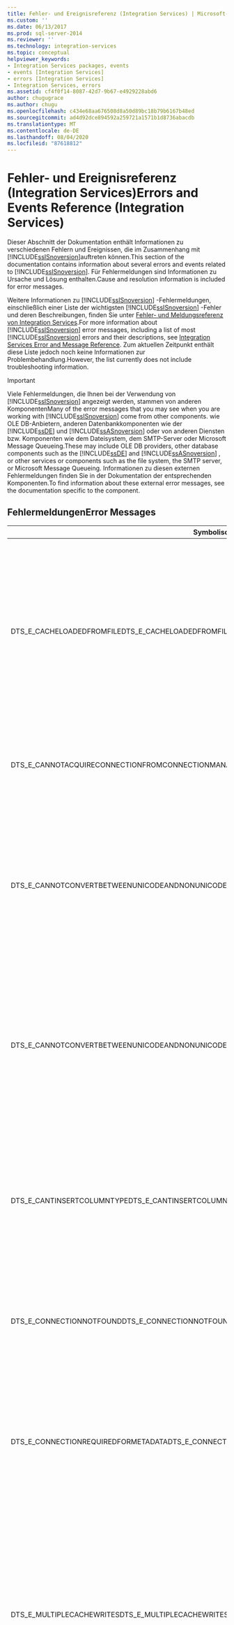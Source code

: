 ```yaml
---
title: Fehler- und Ereignisreferenz (Integration Services) | Microsoft-Dokumentation
ms.custom: ''
ms.date: 06/13/2017
ms.prod: sql-server-2014
ms.reviewer: ''
ms.technology: integration-services
ms.topic: conceptual
helpviewer_keywords:
- Integration Services packages, events
- events [Integration Services]
- errors [Integration Services]
- Integration Services, errors
ms.assetid: cf4f0f14-8087-42d7-9b67-e4929228abd6
author: chugugrace
ms.author: chugu
ms.openlocfilehash: c434e68aa676508d8a50d89bc18b79b6167b48ed
ms.sourcegitcommit: ad4d92dce894592a259721a1571b1d8736abacdb
ms.translationtype: MT
ms.contentlocale: de-DE
ms.lasthandoff: 08/04/2020
ms.locfileid: "87618812"
---
```

# <a name="errors-and-events-reference-integration-services"></a><span data-ttu-id="e2290-102">Fehler- und Ereignisreferenz (Integration Services)</span><span class="sxs-lookup"><span data-stu-id="e2290-102">Errors and Events Reference (Integration Services)</span></span>
  <span data-ttu-id="e2290-103">Dieser Abschnitt der Dokumentation enthält Informationen zu verschiedenen Fehlern und Ereignissen, die im Zusammenhang mit [!INCLUDE[ssISnoversion](../includes/ssisnoversion-md.md)]auftreten können.</span><span class="sxs-lookup"><span data-stu-id="e2290-103">This section of the documentation contains information about several errors and events related to [!INCLUDE[ssISnoversion](../includes/ssisnoversion-md.md)].</span></span> <span data-ttu-id="e2290-104">Für Fehlermeldungen sind Informationen zu Ursache und Lösung enthalten.</span><span class="sxs-lookup"><span data-stu-id="e2290-104">Cause and resolution information is included for error messages.</span></span>  
  
 <span data-ttu-id="e2290-105">Weitere Informationen zu [!INCLUDE[ssISnoversion](../includes/ssisnoversion-md.md)] -Fehlermeldungen, einschließlich einer Liste der wichtigsten [!INCLUDE[ssISnoversion](../includes/ssisnoversion-md.md)] -Fehler und deren Beschreibungen, finden Sie unter [Fehler- und Meldungsreferenz von Integration Services](../../2014/integration-services/integration-services-error-and-message-reference.md).</span><span class="sxs-lookup"><span data-stu-id="e2290-105">For more information about [!INCLUDE[ssISnoversion](../includes/ssisnoversion-md.md)] error messages, including a list of most [!INCLUDE[ssISnoversion](../includes/ssisnoversion-md.md)] errors and their descriptions, see [Integration Services Error and Message Reference](../../2014/integration-services/integration-services-error-and-message-reference.md).</span></span> <span data-ttu-id="e2290-106">Zum aktuellen Zeitpunkt enthält diese Liste jedoch noch keine Informationen zur Problembehandlung.</span><span class="sxs-lookup"><span data-stu-id="e2290-106">However, the list currently does not include troubleshooting information.</span></span>  
  
> [!IMPORTANT]  
>  <span data-ttu-id="e2290-107">Viele Fehlermeldungen, die Ihnen bei der Verwendung von [!INCLUDE[ssISnoversion](../includes/ssisnoversion-md.md)] angezeigt werden, stammen von anderen Komponenten</span><span class="sxs-lookup"><span data-stu-id="e2290-107">Many of the error messages that you may see when you are working with [!INCLUDE[ssISnoversion](../includes/ssisnoversion-md.md)] come from other components.</span></span> <span data-ttu-id="e2290-108">wie OLE DB-Anbietern, anderen Datenbankkomponenten wie der [!INCLUDE[ssDE](../includes/ssde-md.md)] und [!INCLUDE[ssASnoversion](../includes/ssasnoversion-md.md)] oder von anderen Diensten bzw. Komponenten wie dem Dateisystem, dem SMTP-Server oder Microsoft Message Queueing.</span><span class="sxs-lookup"><span data-stu-id="e2290-108">These may include OLE DB providers, other database components such as the [!INCLUDE[ssDE](../includes/ssde-md.md)] and [!INCLUDE[ssASnoversion](../includes/ssasnoversion-md.md)] , or other services or components such as the file system, the SMTP server, or Microsoft Message Queueing.</span></span> <span data-ttu-id="e2290-109">Informationen zu diesen externen Fehlermeldungen finden Sie in der Dokumentation der entsprechenden Komponenten.</span><span class="sxs-lookup"><span data-stu-id="e2290-109">To find information about these external error messages, see the documentation specific to the component.</span></span>  
  
## <a name="error-messages"></a><span data-ttu-id="e2290-110">Fehlermeldungen</span><span class="sxs-lookup"><span data-stu-id="e2290-110">Error Messages</span></span>  
  
|<span data-ttu-id="e2290-111">Symbolischer Name des Fehlers</span><span class="sxs-lookup"><span data-stu-id="e2290-111">Symbolic name of error</span></span>|<span data-ttu-id="e2290-112">BESCHREIBUNG</span><span class="sxs-lookup"><span data-stu-id="e2290-112">Description</span></span>|  
|----------------------------|-----------------|  
|<span data-ttu-id="e2290-113">DTS_E_CACHELOADEDFROMFILE</span><span class="sxs-lookup"><span data-stu-id="e2290-113">DTS_E_CACHELOADEDFROMFILE</span></span>|<span data-ttu-id="e2290-114">Gibt an, dass das Paket nicht ausgeführt werden kann, da von einer Transformation für Cachetransformation versucht wird, Daten in den Cache im Arbeitsspeicher zu schreiben.</span><span class="sxs-lookup"><span data-stu-id="e2290-114">Indicates that the package cannot run because a Cache Transform transformation is trying to write data to the in-memory cache.</span></span> <span data-ttu-id="e2290-115">Ein Cacheverbindungs-Manager hat jedoch bereits eine Cachedatei in den Cache im Arbeitsspeicher geladen.</span><span class="sxs-lookup"><span data-stu-id="e2290-115">However, a Cache connection manager has already loaded a cache file into the in-memory cache.</span></span>|  
|<span data-ttu-id="e2290-116">DTS_E_CANNOTACQUIRECONNECTIONFROMCONNECTIONMANAGER</span><span class="sxs-lookup"><span data-stu-id="e2290-116">DTS_E_CANNOTACQUIRECONNECTIONFROMCONNECTIONMANAGER</span></span>|<span data-ttu-id="e2290-117">Gibt an, dass das Paket nicht ausgeführt werden kann, da bei einer angegebenen Verbindung ein Fehler aufgetreten ist.</span><span class="sxs-lookup"><span data-stu-id="e2290-117">Indicates that the package cannot run because a specified connection failed.</span></span>|  
|<span data-ttu-id="e2290-118">DTS_E_CANNOTCONVERTBETWEENUNICODEANDNONUNICODESTRINGCOLUMN</span><span class="sxs-lookup"><span data-stu-id="e2290-118">DTS_E_CANNOTCONVERTBETWEENUNICODEANDNONUNICODESTRINGCOLUMN</span></span>|<span data-ttu-id="e2290-119">Zeigt an, dass eine Datenflusskomponente versucht, Unicode-Zeichenfolgendaten an eine andere Komponente zu übergeben, die jedoch in der entsprechenden Spalte Nicht-Unicode-Zeichenfolgendaten erwartet oder umgekehrt.</span><span class="sxs-lookup"><span data-stu-id="e2290-119">Indicates that a data flow component is trying to pass Unicode string data to another component that expects non-Unicode string data in the corresponding column, or vice versa.</span></span>|  
|<span data-ttu-id="e2290-120">DTS_E_CANNOTCONVERTBETWEENUNICODEANDNONUNICODESTRINGCOLUMNS</span><span class="sxs-lookup"><span data-stu-id="e2290-120">DTS_E_CANNOTCONVERTBETWEENUNICODEANDNONUNICODESTRINGCOLUMNS</span></span>|<span data-ttu-id="e2290-121">Zeigt an, dass eine Datenflusskomponente versucht, Unicode-Zeichenfolgendaten an eine andere Komponente zu übergeben, die jedoch in der entsprechenden Spalte Nicht-Unicode-Zeichenfolgendaten erwartet oder umgekehrt.</span><span class="sxs-lookup"><span data-stu-id="e2290-121">Indicates that a data flow component is trying to pass Unicode string data to another component that expects non-Unicode string data in the corresponding column, or vice versa.</span></span>|  
|<span data-ttu-id="e2290-122">DTS_E_CANTINSERTCOLUMNTYPE</span><span class="sxs-lookup"><span data-stu-id="e2290-122">DTS_E_CANTINSERTCOLUMNTYPE</span></span>|<span data-ttu-id="e2290-123">Gibt an, dass die Spalte der Datenbanktabelle nicht hinzugefügt werden kann, da eine Konvertierung zwischen dem Datentyp der [!INCLUDE[ssISnoversion](../includes/ssisnoversion-md.md)] -Spalte und dem Datentyp der Datenbankspalte nicht unterstützt wird.</span><span class="sxs-lookup"><span data-stu-id="e2290-123">Indicates that the column cannot be added to the database table because the conversion between the [!INCLUDE[ssISnoversion](../includes/ssisnoversion-md.md)] column data type and the database column data type is not supported.</span></span>|  
|<span data-ttu-id="e2290-124">DTS_E_CONNECTIONNOTFOUND</span><span class="sxs-lookup"><span data-stu-id="e2290-124">DTS_E_CONNECTIONNOTFOUND</span></span>|<span data-ttu-id="e2290-125">Gibt an, dass das Paket nicht ausgeführt werden kann, da der angegebene Verbindungs-Manager nicht gefunden werden kann.</span><span class="sxs-lookup"><span data-stu-id="e2290-125">Indicates that the package cannot run because the specified connection manager cannot be found.</span></span>|  
|<span data-ttu-id="e2290-126">DTS_E_CONNECTIONREQUIREDFORMETADATA</span><span class="sxs-lookup"><span data-stu-id="e2290-126">DTS_E_CONNECTIONREQUIREDFORMETADATA</span></span>|<span data-ttu-id="e2290-127">Zeigt an, dass [!INCLUDE[ssIS](../includes/ssis-md.md)] -Designer eine Verbindung mit einer Datenquelle herstellen muss, um neue oder aktualisierte Metadaten für eine Quelle oder ein Ziel anzurufen, und dass diese Verbindung nicht hergestellt werden kann.</span><span class="sxs-lookup"><span data-stu-id="e2290-127">Indicates that [!INCLUDE[ssIS](../includes/ssis-md.md)] Designer must connect to a data source to retrieve new or updated metadata for a source or destination, and that it is unable to connect to the data source.</span></span>|  
|<span data-ttu-id="e2290-128">DTS_E_MULTIPLECACHEWRITES</span><span class="sxs-lookup"><span data-stu-id="e2290-128">DTS_E_MULTIPLECACHEWRITES</span></span>|<span data-ttu-id="e2290-129">Gibt an, dass das Paket nicht ausgeführt werden kann, da von einer Transformation für Cachetransformation versucht wird, Daten in den Cache im Arbeitsspeicher zu schreiben.</span><span class="sxs-lookup"><span data-stu-id="e2290-129">Indicates that the package cannot run because a Cache Transform transformation is trying to write data to the in-memory cache.</span></span> <span data-ttu-id="e2290-130">Eine andere Transformation für Cachetransformation hat jedoch bereits in den Cache im Arbeitsspeicher geschrieben.</span><span class="sxs-lookup"><span data-stu-id="e2290-130">However, another Cache Transform transformation has already written to the in-memory cache.</span></span>|  
|<span data-ttu-id="e2290-131">DTS_E_PRODUCTLEVELTOLOW</span><span class="sxs-lookup"><span data-stu-id="e2290-131">DTS_E_PRODUCTLEVELTOLOW</span></span>|<span data-ttu-id="e2290-132">Zeigt an, dass das Paket nicht ausgeführt werden kann, weil die geeignete Version von [!INCLUDE[ssNoVersion](../includes/ssnoversion-md.md)] [!INCLUDE[ssISnoversion](../includes/ssisnoversion-md.md)] nicht installiert ist.</span><span class="sxs-lookup"><span data-stu-id="e2290-132">Indicates that the package cannot run because the appropriate version of [!INCLUDE[ssNoVersion](../includes/ssnoversion-md.md)] [!INCLUDE[ssISnoversion](../includes/ssisnoversion-md.md)] is not installed.</span></span>|  
|<span data-ttu-id="e2290-133">DTS_E_READNOTFILLEDCACHE</span><span class="sxs-lookup"><span data-stu-id="e2290-133">DTS_E_READNOTFILLEDCACHE</span></span>|<span data-ttu-id="e2290-134">Gibt an, dass eine Transformation für Suche versucht, Daten aus dem Cache im Arbeitsspeicher zu lesen, während gleichzeitig eine Transformation für Cachetransformation Daten in den Cache schreibt.</span><span class="sxs-lookup"><span data-stu-id="e2290-134">Indicates that a Lookup transformation is trying to read data from the in-memory cache at the same time that a Cache Transform transformation is writing data to the cache.</span></span>|  
|<span data-ttu-id="e2290-135">DTS_E_UNPROTECTXMLFAILED</span><span class="sxs-lookup"><span data-stu-id="e2290-135">DTS_E_UNPROTECTXMLFAILED</span></span>|<span data-ttu-id="e2290-136">Gibt an, dass das System einen geschützten XML-Knoten nicht entschlüsselt hat.</span><span class="sxs-lookup"><span data-stu-id="e2290-136">Indicates that the system did not decrypt a protected XML node.</span></span>|  
|<span data-ttu-id="e2290-137">DTS_E_WRITEWHILECACHEINUSE</span><span class="sxs-lookup"><span data-stu-id="e2290-137">DTS_E_WRITEWHILECACHEINUSE</span></span>|<span data-ttu-id="e2290-138">Gibt an, dass eine Transformation für Cachetransformation versucht, Daten in den Cache im Arbeitsspeicher zu schreiben, während gleichzeitig eine Transformation für Suche Daten aus dem Cache im Arbeitsspeicher liest.</span><span class="sxs-lookup"><span data-stu-id="e2290-138">Indicates that a Cache Transform transformation is trying to write data to the in-memory cache at the same time that a Lookup transformation is reading data from the in-memory cache.</span></span>|  
|<span data-ttu-id="e2290-139">DTS_W_EXTERNALMETADATACOLUMNSOUTOFSYNC</span><span class="sxs-lookup"><span data-stu-id="e2290-139">DTS_W_EXTERNALMETADATACOLUMNSOUTOFSYNC</span></span>|<span data-ttu-id="e2290-140">Gibt an, dass die Spaltenmetadaten in der Datenquelle nicht mit den Spaltenmetadaten in der Quell- oder Zielkomponente übereinstimmen, die mit der Datenquelle verbunden ist.</span><span class="sxs-lookup"><span data-stu-id="e2290-140">Indicates that the column metadata in the data source does not match the column metadata in the source or destination component that is connected to the data source.</span></span>|  
  
## <a name="events-sqlispackage"></a><span data-ttu-id="e2290-141">Ereignisse (SQLISPackage)</span><span class="sxs-lookup"><span data-stu-id="e2290-141">Events (SQLISPackage)</span></span>  
 <span data-ttu-id="e2290-142">Weitere Informationen finden Sie unter [Von einem Integration Services-Paket protokollierte Ereignisse](performance/events-logged-by-an-integration-services-package.md).</span><span class="sxs-lookup"><span data-stu-id="e2290-142">For more information, see [Events Logged by an Integration Services Package](performance/events-logged-by-an-integration-services-package.md).</span></span>  
  
|<span data-ttu-id="e2290-143">Ereignis</span><span class="sxs-lookup"><span data-stu-id="e2290-143">Event</span></span>|<span data-ttu-id="e2290-144">BESCHREIBUNG</span><span class="sxs-lookup"><span data-stu-id="e2290-144">Description</span></span>|  
|-----------|-----------------|  
|<span data-ttu-id="e2290-145">SQLISPackage_12288</span><span class="sxs-lookup"><span data-stu-id="e2290-145">SQLISPackage_12288</span></span>|<span data-ttu-id="e2290-146">Gibt an, dass ein Paket gestartet wurde.</span><span class="sxs-lookup"><span data-stu-id="e2290-146">Indicates that a package started.</span></span>|  
|<span data-ttu-id="e2290-147">SQLISPackage_12289</span><span class="sxs-lookup"><span data-stu-id="e2290-147">SQLISPackage_12289</span></span>|<span data-ttu-id="e2290-148">Gibt an, dass ein Paket erfolgreich zu Ende ausgeführt wurde.</span><span class="sxs-lookup"><span data-stu-id="e2290-148">Indicates that a package has finished running successfully.</span></span>|  
|<span data-ttu-id="e2290-149">SQLISPACKAGE_12291</span><span class="sxs-lookup"><span data-stu-id="e2290-149">SQLISPACKAGE_12291</span></span>|<span data-ttu-id="e2290-150">Gibt an, dass die Ausführung eines Pakets nicht abgeschlossen werden konnte und beendet wurde.</span><span class="sxs-lookup"><span data-stu-id="e2290-150">Indicates that a package was unable to finish running and has stopped.</span></span>|  
|<span data-ttu-id="e2290-151">SQLISPackage_12546</span><span class="sxs-lookup"><span data-stu-id="e2290-151">SQLISPackage_12546</span></span>|<span data-ttu-id="e2290-152">Gibt an, dass die Ausführung einer Aufgabe oder einer anderen ausführbaren Datei in einem Paket abgeschlossen wurde.</span><span class="sxs-lookup"><span data-stu-id="e2290-152">Indicates that a task or other executable in a package has finished its work.</span></span>|  
|<span data-ttu-id="e2290-153">SQLISPackage_12549</span><span class="sxs-lookup"><span data-stu-id="e2290-153">SQLISPackage_12549</span></span>|<span data-ttu-id="e2290-154">Gibt an, dass eine Warnmeldung in einem Paket ausgelöst wurde.</span><span class="sxs-lookup"><span data-stu-id="e2290-154">Indicates that a warning message was raised in a package.</span></span>|  
|<span data-ttu-id="e2290-155">SQLISPackage_12550</span><span class="sxs-lookup"><span data-stu-id="e2290-155">SQLISPackage_12550</span></span>|<span data-ttu-id="e2290-156">Gibt an, dass eine Fehlermeldung in einem Paket ausgelöst wurde.</span><span class="sxs-lookup"><span data-stu-id="e2290-156">Indicates that an error message was raised in a package.</span></span>|  
|<span data-ttu-id="e2290-157">SQLISPackage_12551</span><span class="sxs-lookup"><span data-stu-id="e2290-157">SQLISPackage_12551</span></span>|<span data-ttu-id="e2290-158">Gibt an, dass die Ausführung eines Pakets nicht abgeschlossen werden konnte und beendet wurde.</span><span class="sxs-lookup"><span data-stu-id="e2290-158">Indicates that a package did not finish its work and stopped.</span></span>|  
|<span data-ttu-id="e2290-159">SQLISPackage_12557</span><span class="sxs-lookup"><span data-stu-id="e2290-159">SQLISPackage_12557</span></span>|<span data-ttu-id="e2290-160">Gibt an, dass ein Paket zu Ende ausgeführt wurde.</span><span class="sxs-lookup"><span data-stu-id="e2290-160">Indicates that a package has finished running.</span></span>|  
  
## <a name="events-sqlisservice"></a><span data-ttu-id="e2290-161">Ereignisse (SQLISService)</span><span class="sxs-lookup"><span data-stu-id="e2290-161">Events (SQLISService)</span></span>  
 <span data-ttu-id="e2290-162">Weitere Informationen finden Sie unter [Vom Integration Services-Dienst protokollierte Ereignisse](service/events-logged-by-the-integration-services-service.md).</span><span class="sxs-lookup"><span data-stu-id="e2290-162">For more information, see [Events Logged by the Integration Services Service](service/events-logged-by-the-integration-services-service.md).</span></span>  
  
|<span data-ttu-id="e2290-163">Ereignis</span><span class="sxs-lookup"><span data-stu-id="e2290-163">Event</span></span>|<span data-ttu-id="e2290-164">BESCHREIBUNG</span><span class="sxs-lookup"><span data-stu-id="e2290-164">Description</span></span>|  
|-----------|-----------------|  
|<span data-ttu-id="e2290-165">SQLISService_256</span><span class="sxs-lookup"><span data-stu-id="e2290-165">SQLISService_256</span></span>|<span data-ttu-id="e2290-166">Gibt an, dass der Dienst umgehend gestartet wird.</span><span class="sxs-lookup"><span data-stu-id="e2290-166">Indicates that the service is about to start.</span></span>|  
|<span data-ttu-id="e2290-167">SQLISService_257</span><span class="sxs-lookup"><span data-stu-id="e2290-167">SQLISService_257</span></span>|<span data-ttu-id="e2290-168">Gibt an, dass der Dienst gestartet wurde.</span><span class="sxs-lookup"><span data-stu-id="e2290-168">Indicates that the service has started.</span></span>|  
|<span data-ttu-id="e2290-169">SQLISService_258</span><span class="sxs-lookup"><span data-stu-id="e2290-169">SQLISService_258</span></span>|<span data-ttu-id="e2290-170">Gibt an, dass der Dienst umgehend beendet wird.</span><span class="sxs-lookup"><span data-stu-id="e2290-170">Indicates that the service is about to stop.</span></span>|  
|<span data-ttu-id="e2290-171">SQLISService_259</span><span class="sxs-lookup"><span data-stu-id="e2290-171">SQLISService_259</span></span>|<span data-ttu-id="e2290-172">Gibt an, dass der Dienst beendet wurde.</span><span class="sxs-lookup"><span data-stu-id="e2290-172">Indicates that the service has stopped.</span></span>|  
|<span data-ttu-id="e2290-173">SQLISService_260</span><span class="sxs-lookup"><span data-stu-id="e2290-173">SQLISService_260</span></span>|<span data-ttu-id="e2290-174">Gibt an, dass erfolglos versucht wurde, den Dienst zu starten.</span><span class="sxs-lookup"><span data-stu-id="e2290-174">Indicates that the service tried to start, but could not.</span></span>|  
|<span data-ttu-id="e2290-175">SQLISService_272</span><span class="sxs-lookup"><span data-stu-id="e2290-175">SQLISService_272</span></span>|<span data-ttu-id="e2290-176">Gibt an, dass die Konfigurationsdatei am angegebenen Speicherort nicht vorhanden ist.</span><span class="sxs-lookup"><span data-stu-id="e2290-176">Indicates that the configuration file does not exist at the specified location.</span></span>|  
|<span data-ttu-id="e2290-177">SQLISService_273</span><span class="sxs-lookup"><span data-stu-id="e2290-177">SQLISService_273</span></span>|<span data-ttu-id="e2290-178">Gibt an, dass die Konfigurationsdatei nicht gelesen werden konnte oder nicht gültig ist.</span><span class="sxs-lookup"><span data-stu-id="e2290-178">Indicates that the configuration file could not be read or is not valid.</span></span>|  
|<span data-ttu-id="e2290-179">SQLISService_274</span><span class="sxs-lookup"><span data-stu-id="e2290-179">SQLISService_274</span></span>|<span data-ttu-id="e2290-180">Gibt an, dass der Registrierungseintrag, der den Speicherort der Konfigurationsdatei enthält, nicht vorhanden oder leer ist.</span><span class="sxs-lookup"><span data-stu-id="e2290-180">Indicates that the registry entry that contains the location of the configuration file does not exist or is empty.</span></span>|  
  
## <a name="see-also"></a><span data-ttu-id="e2290-181">Weitere Informationen</span><span class="sxs-lookup"><span data-stu-id="e2290-181">See Also</span></span>  
 [<span data-ttu-id="e2290-182">Fehler- und Meldungsreferenz von Integration Services</span><span class="sxs-lookup"><span data-stu-id="e2290-182">Integration Services Error and Message Reference</span></span>](../../2014/integration-services/integration-services-error-and-message-reference.md)  
  
  
